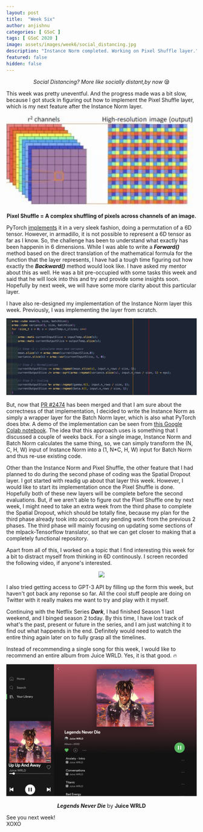 ```yaml
---
layout: post
title:  "Week Six"
author: anjishnu
categories: [ GSoC ]
tags: [ GSoC 2020 ]
image: assets/images/week6/social_distancing.jpg
description: "Instance Norm completed. Working on Pixel Shuffle layer."
featured: false
hidden: false
---
```


<center><i>Social Distancing? More like socially distant,by now </i> 😪<p></p></center>

This week was pretty uneventful. And the progress made was a bit slow, because I
got stuck in figuring out how to implement the Pixel Shuffle layer, which is my
next feature after the Instance Norm layer.

<div align="center">
<img src="../assets/images/week6/pixel_shuffle.png">
<p><b>Pixel Shuffle = A complex shuffling of pixels across channels of an image.</b></p>
<p></p>
</div>

PyTorch [implements](https://github.com/pytorch/pytorch/pull/338/) it in a very
sleek fashion, doing a permutation of a 6D tensor. However, in armadillo, it is
not possible to represent a 6D tensor as far as I know. So, the challenge has
been to understand what exactly has been happenin in 6 dimensions. While I was
able to write a ***Forward()*** method based on the direct translation of the
mathematical formula for the function that the layer represents, I have had a
tough time figuring out how exactly the ***Backward()*** method would look like. I
have asked my mentor about this as well. He was a bit pre-occupied with some
tasks this week and said that he will look into this and try and provide some
insights soon. Hopefully by next week, we will have some more clarity about this
particular layer.

I have also re-designed my implementation of the Instance
Norm layer this week. Previously, I was implementing the layer from scratch.

<div align="center">
<img src="../assets/images/week6/pure.png">
<p></p>
</div>

But, now that [PR #2474](https://github.com/mlpack/mlpack/pull/2474) has been
merged and that I am sure about the correctness of that implementation, I
decided to write the Instance Norm as simply a wrapper layer for the Batch Norm
layer, which is also what PyTorch does btw. A demo of the implementation can be
seen from [this Google Colab notebook](https://colab.research.google.com/drive/18E8a-LTHFOpqa6w53vOsjRz7nbRHLvaf?usp=sharing).
The idea that this approach uses is something that I discussed a couple of weeks
back. For a single image, Instance Norm and Batch Norm calculates the same
thing, so, we can simply transform the (N, C, H, W) input of Instance Norm into
a (1, N*C, H, W) input for Batch Norm and thus re-use existing code.

Other than the Instance Norm and Pixel Shuffle, the other feature that I had
planned to do during the second phase of coding was the Spatial Dropout layer. I
got started with readig up about that layer this week. However, I would like to
start its implementation once the Pixel Shuffle is done. Hopefully both of these
new layers will be complete before the second evaluations. But, if we aren't
able to figure out the Pixel Shuffle one by next week, I might need to take an
extra week from the third phase to complete the Spatial Dropout, which should be
totally fine, because my plan for the third phase already took into account
any pending work from the previous 2 phases. The third phase will mainly
focusing on updating some sections of the mlpack-Tensorflow translator, so that
we can get closer to making that a completely functional repository.

Apart from all of this, I worked on a topic that I find interesting this week
for a bit to distract myself from thinking in 6D continously. I screen recorded
the following video, if anyone's interested.

<!--
[![Watch the video](https://i.ytimg.com/vi/rn4R3UW0oAc/maxresdefault.jpg)](https://www.youtube.com/watch?v=rn4R3UW0oAc)
<center><b><i>Continuous Collision Detection in Real time (click the image to view on YouTube)</i></b></center>
<p></p>
-->

<div align="center">
<img src="../assets/images/week6/graphics_renders.gif">
<p></p>
</div>

I also tried getting access to GPT-3 API by filling up the form this week, but
haven't got back any reponse so far. All the cool stuff people are doing on
Twitter with it really makes me want to try and play with it myself.

Continuing with the Netflix Series ***Dark***, I had finished Season 1 last weekend,
and I binged season 2 today. By this time, I have lost track of what's the
past, present or future in the series, and I am just watching it to find out
what happends in the end. Definitely would need to watch the entire thing again
later on to fully grasp all the timelines.

Instead of recommending a single song for this week, I would like to recommend
an entire album from Juice WRLD. Yes, it is that good. 🔥

<div align="center">
<img src="../assets/images/week6/song.jpeg">
<p><b><i>Legends Never Die</i></b> by <b>Juice WRLD</b></p>
</div>

See you next week!<br>
XOXO

